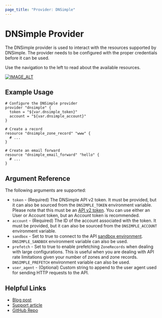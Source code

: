 ```yaml
---
page_title: "Provider: DNSimple"
---
```


# DNSimple Provider

The DNSimple provider is used to interact with the resources supported by DNSimple. The provider needs to be configured
with the proper credentials before it can be used.

Use the navigation to the left to read about the available resources.

[![IMAGE_ALT](https://img.youtube.com/vi/cTWP1MWA-0c/0.jpg)](https://www.youtube.com/watch?v=cTWP1MWA-0c)

## Example Usage

```hcl
# Configure the DNSimple provider
provider "dnsimple" {
  token = "${var.dnsimple_token}"
  account = "${var.dnsimple_account}"
}

# Create a record
resource "dnsimple_zone_record" "www" {
  # ...
}

# Create an email forward
resource "dnsimple_email_forward" "hello" {
  # ...
}
```


## Argument Reference

The following arguments are supported:

* `token` - (Required) The DNSimple API v2 token. It must be provided, but it can also be sourced from the `DNSIMPLE_TOKEN` environment variable. Please note that this must be an [API v2 token](https://support.dnsimple.com/articles/api-access-token/). You can use either an User or Account token, but an Account token is recommended.
* `account` - (Required) The ID of the account associated with the token. It must be provided, but it can also be sourced from the `DNSIMPLE_ACCOUNT` environment variable.
* `sandbox` - Set to true to connect to the API [sandbox environment](https://developer.dnsimple.com/sandbox/). `DNSIMPLE_SANDBOX` environment variable can also be used.
* `prefetch` - Set to true to enable prefetching `ZoneRecords` when dealing with large configurations. This is useful
when you are dealing with API rate limitations given your number of zones and zone records. `DNSIMPLE_PREFETCH` environment variable can also be used.
* `user_agent` - (Optional) Custom string to append to the user agent used for sending HTTP requests to the API.

## Helpful Links

* [Blog post](https://blog.dnsimple.com/2021/12/introducing-dnsimple-terraform-provider/)
* [Support article](https://support.dnsimple.com/articles/terraform-provider/)
* [GitHub Repo](https://github.com/dnsimple/terraform-provider-dnsimple)

